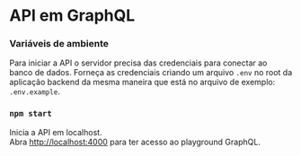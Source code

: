 # API em GraphQL

### Variáveis de ambiente

Para iniciar a API o servidor precisa das credenciais para conectar ao banco de dados. Forneça as credenciais criando um arquivo `.env` no root da aplicação backend da mesma maneira que está no arquivo de exemplo: `.env.example`.

### `npm start`

Inicia a API em localhost.<br />
Abra [http://localhost:4000](http://localhost:4000) para ter acesso ao playground GraphQL.
